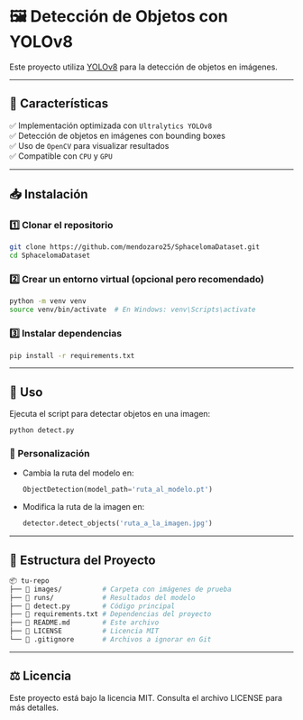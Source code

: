 # 🖼️ Detección de Objetos con YOLOv8

Este proyecto utiliza [YOLOv8](https://github.com/ultralytics/ultralytics) para la detección de objetos en imágenes.

---

## 📌 Características

✅ Implementación optimizada con `Ultralytics YOLOv8`  
✅ Detección de objetos en imágenes con bounding boxes  
✅ Uso de `OpenCV` para visualizar resultados  
✅ Compatible con `CPU` y `GPU`  

---

## 📥 Instalación

### 1️⃣ Clonar el repositorio
```sh
git clone https://github.com/mendozaro25/SphacelomaDataset.git
cd SphacelomaDataset
```

### 2️⃣ Crear un entorno virtual (opcional pero recomendado)
```sh
python -m venv venv
source venv/bin/activate  # En Windows: venv\Scripts\activate
```

### 3️⃣ Instalar dependencias
```sh
pip install -r requirements.txt
```

---

## 🚀 Uso
Ejecuta el script para detectar objetos en una imagen:
```sh
python detect.py
```

### 📌 Personalización
- Cambia la ruta del modelo en:
  ```python
  ObjectDetection(model_path='ruta_al_modelo.pt')
  ```
- Modifica la ruta de la imagen en:
  ```python
  detector.detect_objects('ruta_a_la_imagen.jpg')
  ```

---

## 📂 Estructura del Proyecto
```bash
📦 tu-repo
├── 📂 images/          # Carpeta con imágenes de prueba
├── 📂 runs/            # Resultados del modelo
├── 📜 detect.py        # Código principal
├── 📜 requirements.txt # Dependencias del proyecto
├── 📜 README.md        # Este archivo
├── 📜 LICENSE          # Licencia MIT
└── 📜 .gitignore       # Archivos a ignorar en Git
```

---

## ⚖️ Licencia
Este proyecto está bajo la licencia MIT. Consulta el archivo LICENSE para más detalles.



